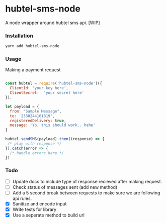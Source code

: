 # hubtel-sms-node
A node wrapper around hubtel sms api. [WIP]

### Installation

```bash
yarn add hubtel-sms-node
```

### Usage

Making a payment request

```javascript

const hubtel = require('hubtel-sms-node')({
  ClientId: 'your key here',
  ClientSecret:  'your secret here'
});

let payload = {
  from: "Sample Message",
  to: '2330244161819',
  registeredDelivery: true,
  message: 'Yo, this should work.. hehe'
}

hubtel.sendSMS(payload).then((response) => {
 /* play with response */
}).catch(error => {
  /* handle errors here */
})
```

### Todo
- [ ] Update docs to include type of response recieved after making request.
- [ ] Check status of messages sent (add new method)
- [ ] Add a 5 second break between requests to make sure we are following api rules.
- [x] Sanitize and encode input
- [x] Write tests for library
- [x] Use a seperate method to build url
